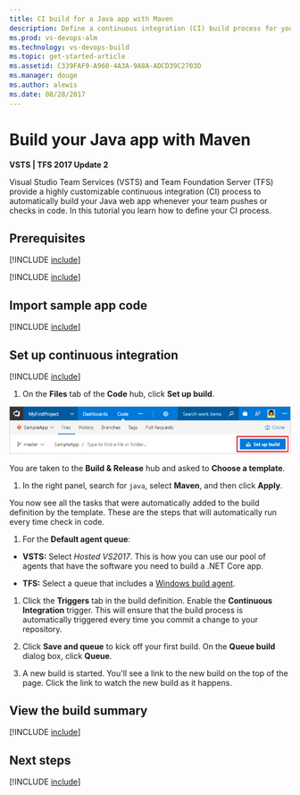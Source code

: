 ```yaml
---
title: CI build for a Java app with Maven
description: Define a continuous integration (CI) build process for your Java app with Maven in Visual Studio Team Services or Team Foundation Server
ms.prod: vs-devops-alm
ms.technology: vs-devops-build
ms.topic: get-started-article
ms.assetid: C339FAF9-A960-4A3A-9A8A-ADCD39C2703D
ms.manager: douge
ms.author: alewis
ms.date: 08/28/2017
---
```


# Build your Java app with Maven

**VSTS | TFS 2017 Update 2**

Visual Studio Team Services (VSTS) and Team Foundation Server (TFS) provide a highly customizable continuous integration (CI) process to automatically build your Java web app whenever your team pushes or checks in code. In this tutorial you learn how to define your CI process.

## Prerequisites

[!INCLUDE [include](../../_shared/ci-cd-prerequisites-vsts.md)]

[!INCLUDE [include](../../_shared/ci-cd-prerequisites-tfs.md)]

## Import sample app code

[!INCLUDE [include](_shared/import-code.md)]

## Set up continuous integration

[!INCLUDE [include](../../_shared/ci-quickstart-intro.md)]

[//]: # (TODO: Restore use of includes when we get support for using them in a list.)

1. On the **Files** tab of the **Code** hub, click **Set up build**.

 ![Screenshot showing button to set up build for a repository](../_shared/_img/set-up-first-build-from-code-hub.png)

 You are taken to the **Build & Release** hub and asked to **Choose a template**.

1. In the right panel, search for `java`, select **Maven**, and then click **Apply**.

 You now see all the tasks that were automatically added to the build definition by the template. These are the steps that will automatically run every time check in code.

1. For the **Default agent queue**:

 * **VSTS:** Select _Hosted VS2017_. This is how you can use our pool of agents that have the software you need to build a .NET Core app.

 * **TFS:** Select a queue that includes a [Windows build agent](../../actions/agents/v2-windows.md).

1. Click the **Triggers** tab in the build definition. Enable the **Continuous Integration** trigger. This will ensure that the build process is automatically triggered every time you commit a change to your repository.

1. Click **Save and queue** to kick off your first build. On the **Queue build** dialog box, click **Queue**.

1. A new build is started. You'll see a link to the new build on the top of the page. Click the link to watch the new build as it happens.

## View the build summary

[!INCLUDE [include](../_shared/view-build-summary.md)]

## Next steps

[!INCLUDE [include](../_shared/ci-web-app-next-steps.md)]
